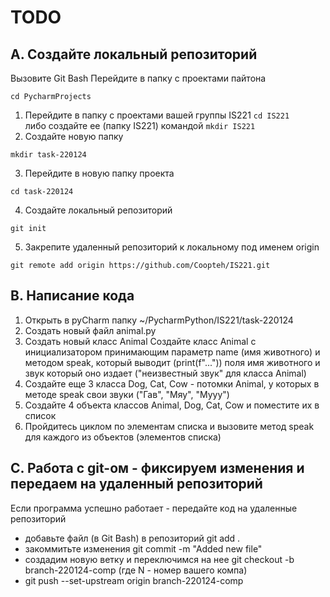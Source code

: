 # TODO

## A. Создайте локальный репозиторий
Вызовите Git Bash
Перейдите в папку с проектами пайтона
```
cd PycharmProjects
```
1. Перейдите в папку с проектами вашей группы IS221
`cd IS221`   
либо создайте ее (папку IS221) командой `mkdir IS221`  
2. Создайте новую папку
```
mkdir task-220124
```
3. Перейдите в новую папку проекта
```
cd task-220124
```
4. Создайте локальный репозиторий
```
git init
```
5. Закрепите удаленный репозиторий к локальному под именем origin
```
git remote add origin https://github.com/Coopteh/IS221.git
```
## B. Написание кода
1. Открыть в pyCharm папку ~/PycharmPython/IS221/task-220124
2. Создать новый файл animal.py
3. Создать новый класс Animal
Создайте класс Animal с инициализатором принимающим параметр name (имя животного)
и методом speak, который выводит (print(f"...")) поля имя животного и звук который оно издает ("неизвестный звук" для класса Animal)
4. Создайте еще 3 класса Dog, Cat, Cow - потомки Animal, у которых в методе speak свои звуки ("Гав", "Мяу", "Мууу")
5. Создайте 4 объекта классов Animal, Dog, Cat, Cow и поместите их в список
6. Пройдитесь циклом по элементам списка и вызовите метод speak для каждого из объектов (элементов списка)

## С. Работа с git-ом - фиксируем изменения и передаем на удаленный репозиторий
Если программа успешно работает - передайте код на удаленные репозиторий
   - добавьте файл (в Git Bash) в репозиторий
     git add .
   - закоммитьте изменения
     git commit -m "Added new file"
   - создадим новую ветку и переключимся на нее
     git checkout -b branch-220124-comp<N>
     (где N - номер вашего компа)
   - git push --set-upstream origin branch-220124-comp<N>
  

   
